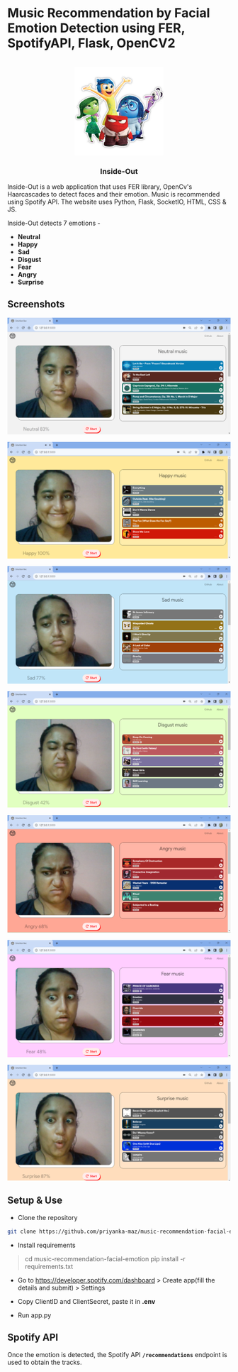 # Music Recommendation by Facial Emotion Detection using FER, SpotifyAPI, Flask, OpenCV2

<!-- PROJECT LOGO -->
<br />
<div align="center">
    <img src="static\inside_out.png" alt="Logo" width="200">
    <h3 align="center">Inside-Out</h3>

</div>

Inside-Out is a web application that uses FER library, OpenCv's Haarcascades to detect faces and their emotion. Music is recommended using Spotify API. The website uses Python, Flask, SocketIO, HTML, CSS &amp; JS.

Inside-Out detects 7 emotions - 
<b>
- Neutral
- Happy
- Sad
- Disgust
- Fear
- Angry
- Surprise
</b>

## Screenshots


![Neutral](screenshots/Emotion&#32;Neutral.png)

![Happy](screenshots/Emotion&#32;Happy.png)

![Sad](screenshots/Emotion&#32;Sad.png)

![Disgust](screenshots/Emotion&#32;Disgust.png)

![Angry](screenshots/Emotion&#32;Angry.png)

![Fear](screenshots/Emotion&#32;Fear.png)

![Surprise](screenshots/Emotion&#32;Surprise.png)



## Setup & Use

- Clone the repository
```sh
git clone https://github.com/priyanka-maz/music-recommendation-facial-emotion.git
```

- Install requirements


> cd music-recommendation-facial-emotion
> pip install -r requirements.txt


- Go to https://developer.spotify.com/dashboard > Create app(fill the details and submit) > Settings

- Copy ClientID and ClientSecret, paste it in **.env**

- Run app.py


## Spotify API

Once the emotion is detected, the Spotify API <b>```/recommendations```</b> endpoint is used to obtain the tracks.
